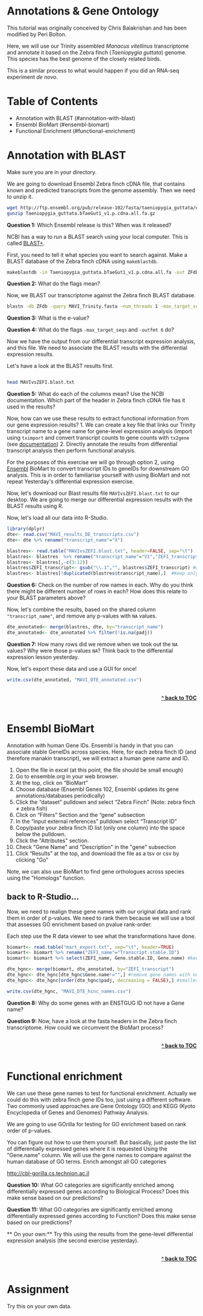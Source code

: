 # Annotations & Gene Ontology

This tutorial was originally conceived by Chris Balakrishan and has been modified by Peri Bolton.

Here, we will use our Trinity assembled *Manacus vitellinus* transcriptome and annotate it based on the Zebra finch (*Taeniopygia guttata*) genome. This species has the best genome of the closely related birds. 

This is a similar process to what would happen if you did an RNA-seq experiment *de novo*. 


# Table of Contents

* Annotation with BLAST (#annotation-with-blast)
* Ensembl BioMart (#ensembl-biomart)
* Functional Enrichment (#functional-enrichment)

# Annotation with BLAST

Make sure you are in your directory.

We are going to download Ensembl Zebra finch cDNA file, that contains known and predicted transcripts from the genome assembly. Then we need to unzip it.

```bash
wget http://ftp.ensembl.org/pub/release-102/fasta/taeniopygia_guttata/cdna/Taeniopygia_guttata.bTaeGut1_v1.p.cdna.all.fa.gz
gunzip Taeniopygia_guttata.bTaeGut1_v1.p.cdna.all.fa.gz

```

**Question 1:** Which Ensembl release is this? When was it released?

NCBI has a way to run a BLAST search using your local computer. This is called [BLAST+](https://www.ncbi.nlm.nih.gov/books/NBK279690/).

First, you need to tell it what species you want to search against. Make a BLAST database of the Zebra finch cDNA using ```makeblastdb```. 

```bash
makeblastdb -in Taeniopygia_guttata.bTaeGut1_v1.p.cdna.all.fa -out ZFdb -dbtype 'nucl' -parse_seqids -hash_index &
```

**Question 2:** What do the flags mean?

Now, we BLAST our transcriptome against the Zebra finch BLAST database.


```bash
blastn -db ZFdb -query MAVI_Trinity.fasta -num_threads 1 -max_target_seqs 1 -outfmt 6 -evalue 1e-5 > MAVIvsZEFI.blast.txt
```

**Question 3:** What is the e-value?

**Question 4:** What do the flags ```-max_target_seqs``` and ```-outfmt 6``` do?

Now we have the output from our differential transcript expression analysis, and this file. We need to associate the BLAST results with the differential expression results.

Let's have a look at the BLAST results first. 

```bash

head MAVIvsZEFI.blast.txt

```

**Question 5:** What do each of the columns mean? Use the NCBI documentation. Which part of the header in Zebra finch cDNA file has it used in the results?



Now, how can we use these results to extract functional information from our gene expression results?
	1. We can create a key file that links our Trinity transcript name to a gene name for gene-level expression analysis (import using `tximport` and convert transcript counts to gene counts with `tx2gene` (see [documentation](https://bioconductor.org/packages/release/bioc/vignettes/tximport/inst/doc/tximport.html))
	2. Directly annotate the results from differential transcript analysis then perform functional analysis.


For the purposes of this exercise we will go through option 2, using [Ensembl](https://uswest.ensembl.org/index.html) BioMart to convert transcript IDs to geneIDs for downstream GO analysis. This is in order to familiarise yourself with using BioMart and not repeat Yesterday's differential expression exercise. 


Now, let's download our Blast results file `MAVIvsZEFI.blast.txt` to our desktop. We are going to merge our differential expression results with the BLAST results using R.


Now, let's load all our data into R-Studio.

```r
library(dplyr)
dte<- read.csv("MAVI_results_DE_transcripts.csv")
dte<- dte %>% rename("transcript_name"="X")

blastres<- read.table("MAVIvsZEFI.blast.txt", header=FALSE, sep="\t")
blastres<- blastres  %>% rename("transcript_name"="V1","ZEFI_transcript"="V2")
blastres<- blastres[,-c(3:12)]
blastres$ZEFI_transcript<- gsub("\\.1","", blastres$ZEFI_transcript) #removing the version number
blastres<- blastres[!duplicated(blastres$transcript_name),]  #Keep only the first ('best') hit per query 
```

**Question 6:** Check on the number of row names in each. Why do you think there might be different number of rows in each? How does this relate to your BLAST parameters above?

Now, let's combine the results, based on the shared column `"transcript_name"`, and remove any p-values with `NA` values.

```r
dte_annotated<- merge(blastres, dte, by="transcript_name")
dte_annotated<- dte_annotated %>% filter(!is.na(padj))

```

**Question 7:** How many rows did we remove when we took out the `NA` values? Why were those p-values `NA`? Think back to the differential expression lesson yesterday.


Now, let's export these data and use a GUI for once!

```r
write.csv(dte_annotated, "MAVI_DTE_annotated.csv")
```

<br/>
<div align="right">
    <b><a href="#table-of-contents">^ back to TOC</a></b>
</div>
<br/>

# Ensembl BioMart

Annotation with human Gene IDs.
Ensembl is handy in that you can associate stable GeneIDs across species. Here, for each 
zebra finch ID (and therefore manakin transcript), we will extract a human gene name and ID.

1. Open the file in excel (at this point, the file should be small enough)
2.  Go to ensemble.org in your web browser.
3.	At the top, click on “BioMart”
4.	Choose database (Ensembl Genes 102, Ensembl updates its gene annotations/databases periodically)
5.	Click the “dataset” pulldown and select “Zebra Finch” (Note: zebra finch ≠ zebra fish)
6.	Click on “Filters” Section and the “gene” subsection
7.	In the “input external references” pulldown select “Transcript ID”
8.	Copy/paste your zebra finch ID list (only one column) into the space below the pulldown.
9.	Click the "Attributes" section.
10.	Check "Gene Name" and "Description" in the "gene" subsection
11.	Click “Results” at the top, and download the file as a tsv or csv by clicking "Go"

Note, we can also use BioMart to find gene orthologues across species using the "Homologs" function.

## back to R-Studio...

Now, we need to realign these gene names with our original data and rank them in order of p-values. We need to rank them because we will use a tool that assesses GO enrichment based on pvalue rank-order.

Each step use the R data viewer to see what the transformations have done. 

```r
biomart<- read.table("mart_export.txt", sep="\t", header=TRUE)
biomart<- biomart %>% rename("ZEFI_name"="Transcript.stable.ID")
biomart<- biomart %>% select(ZEFI_name, Gene.stable.ID, Gene.name) #keeping only the columns of interest

dte_hgnc<- merge(biomart, dte_annotated, by="ZEFI_transcript") 
dte_hgnc<- dte_hgnc[dte_hgnc$Gene.name!="",] #remove gene names with no universal gene name
dte_hgnc<- dte_hgnc[order(dte_hgnc$padj, decreasing = FALSE),] #smallest p-values first

write.csv(dte_hgnc, "MAVI_DTE_hcnc_names.csv")
```

**Question 8:** Why do some genes with an ENSTGUG ID not have a Gene name?

**Question 9:** Now, have a look at the fasta headers in the Zebra finch transcriptome. How could we circumvent the BioMart process?

<br/>
<div align="right">
    <b><a href="#table-of-contents">^ back to TOC</a></b>
</div>
<br/>

# Functional enrichment

We can use these gene names to test for functional enrichment. Actually we could do this with zebra finch gene IDs too, just using a different software. 
Two commonly used approaches are Gene Ontology (GO) and KEGG (Kyoto Encyclopedia of Genes and Genomes) Pathway Analysis. 

We are going to use GOrilla for testing for GO enrichment based on rank order of p-values. 

You can figure out how to use them yourself. But basically, just paste the list of differentially
expressed genes where it is requested Using the "Gene.name" column. We will use the gene names to compare against the human database of GO terms.  Enrich amongst all GO categories

http://cbl-gorilla.cs.technion.ac.il
 
**Question 10:**	What GO categories are significantly enriched among differentially expressed genes according to Biological Process? Does this make sense based on our predictions?

**Question 11:**	What GO categories are significantly enriched among differentially expressed genes according to Function? Does this make sense based on our predictions?

** On your own:** Try this using the results from the gene-level differential expression analysis (the second exercise yesterday).

<br/>
<div align="right">
    <b><a href="#table-of-contents">^ back to TOC</a></b>
</div>
<br/>

# Assignment

Try this on your own data.
